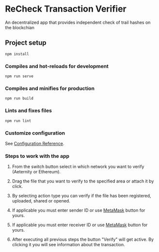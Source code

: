 # ReCheck Transaction Verifier
An decentralized app that provides independent check of trail hashes on the blockchian

## Project setup
```
npm install
```

### Compiles and hot-reloads for development
```
npm run serve
```

### Compiles and minifies for production
```
npm run build
```

### Lints and fixes files
```
npm run lint
```

### Customize configuration
See [Configuration Reference](https://cli.vuejs.org/config/).

### Steps to work with the app

1. From the switch button select in which network you want to verify (Aeternity or Ethereum).

2. Drag the file that you want to verify to the specified area or attach it by click.

3. By selecting action type you can verify if the file has been registered, uploaded, shared or opened.

4. If applicable you must enter sender ID or use [MetaMask](https://metamask.io/) button for yours.

5. If applicable you must enter receiver ID or use [MetaMask](https://metamask.io/) button for yours.

6. After executing all previous steps the button "Verify" will get active. By clicking it you will see information about the transaction.
